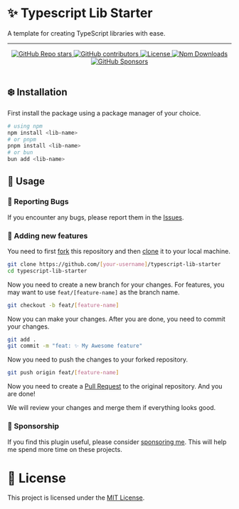 # ✨ Typescript Lib Starter

A template for creating TypeScript libraries with ease.

---

<div align="center">
    <a href="https://github.com/BlankParticle/typescript-lib-starter/stargazers">
        <img alt="GitHub Repo stars" src="https://img.shields.io/github/stars/BlankParticle/typescript-lib-starter?style=for-the-badge"/>
    </a>
    <a href="https://github.com/BlankParticle/typescript-lib-starter/graphs/contributors">
        <img alt="GitHub contributors" src="https://img.shields.io/github/contributors/BlankParticle/typescript-lib-starter?style=for-the-badge"/>
    </a>
    <a href="https://github.com/BlankParticle/typescript-lib-starter/blob/main/LICENSE">
        <img alt="License" src="https://img.shields.io/github/license/BlankParticle/typescript-lib-starter?style=for-the-badge"/>
    </a>
    <a href="https://www.npmjs.com/package/typescript-lib-starter">
        <img alt="Npm Downloads" src="https://img.shields.io/npm/dm/typescript-lib-starter?style=for-the-badge">
    </a>
    <a href="https://github.com/sponsors/BlankParticle">
        <img alt="GitHub Sponsors" src="https://img.shields.io/github/sponsors/BlankParticle?style=for-the-badge"/>
    </a>
</div>
<br/>

## ❄️ Installation

First install the package using a package manager of your choice.

```bash
# using npm
npm install <lib-name>
# or pnpm
pnpm install <lib-name>
# or bun
bun add <lib-name>
```

## 🚀 Usage
<!-- Usage instructions here -->

### 🐛 Reporting Bugs

If you encounter any bugs, please report them in the [Issues](https://github.com/BlankParticle/typescript-lib-starter/issues).

### 🎋 Adding new features

You need to first [fork](https://docs.github.com/en/get-started/quickstart/contributing-to-projects#about-forking) this repository and then [clone](https://docs.github.com/en/get-started/quickstart/contributing-to-projects#cloning-a-fork) it to your local machine.

```bash
git clone https://github.com/[your-username]/typescript-lib-starter
cd typescript-lib-starter
```

Now you need to create a new branch for your changes. For features, you may want to use `feat/[feature-name]` as the branch name.

```bash
git checkout -b feat/[feature-name]
```

Now you can make your changes. After you are done, you need to commit your changes.

```bash
git add .
git commit -m "feat: ✨ My Awesome feature"
```

Now you need to push the changes to your forked repository.

```bash
git push origin feat/[feature-name]
```

Now you need to create a [Pull Request](https://docs.github.com/en/get-started/quickstart/contributing-to-projects#making-a-pull-request) to the original repository. And you are done!

We will review your changes and merge them if everything looks good.

### 💸 Sponsorship

If you find this plugin useful, please consider [sponsoring me](https://github.com/sponsors/BlankParticle). This will help me spend more time on these projects.

# 📜 License

This project is licensed under the [MIT License](https://github.com/BlankParticle/typescript-lib-starter/blob/main/LICENSE).
